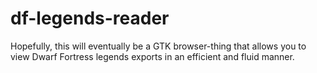 df-legends-reader
=================

Hopefully, this will eventually be a GTK browser-thing that allows you to view Dwarf Fortress legends exports in an efficient and fluid manner.
